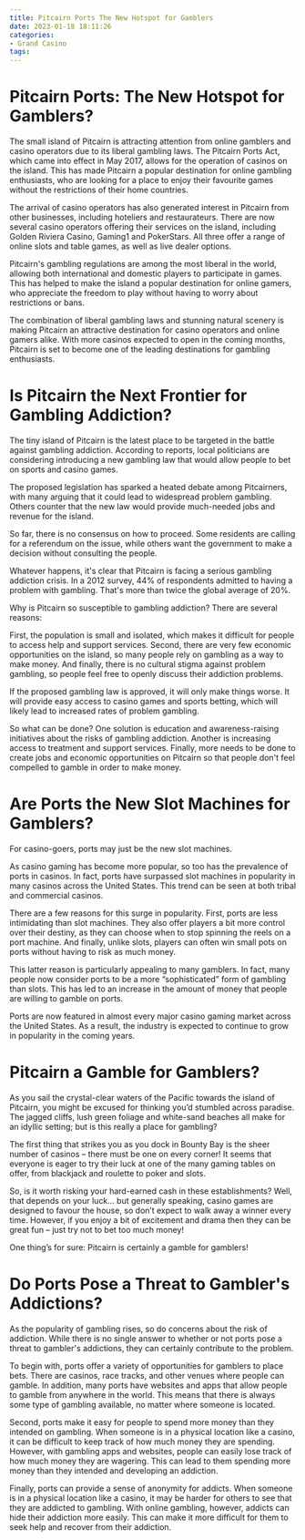 ```yaml
---
title: Pitcairn Ports The New Hotspot for Gamblers
date: 2023-01-18 18:11:26
categories:
- Grand Casino
tags:
---
```



#  Pitcairn Ports: The New Hotspot for Gamblers?

The small island of Pitcairn is attracting attention from online gamblers and casino operators due to its liberal gambling laws. The Pitcairn Ports Act, which came into effect in May 2017, allows for the operation of casinos on the island. This has made Pitcairn a popular destination for online gambling enthusiasts, who are looking for a place to enjoy their favourite games without the restrictions of their home countries.

The arrival of casino operators has also generated interest in Pitcairn from other businesses, including hoteliers and restaurateurs. There are now several casino operators offering their services on the island, including Golden Riviera Casino, Gaming1 and PokerStars. All three offer a range of online slots and table games, as well as live dealer options.

Pitcairn's gambling regulations are among the most liberal in the world, allowing both international and domestic players to participate in games. This has helped to make the island a popular destination for online gamers, who appreciate the freedom to play without having to worry about restrictions or bans.

The combination of liberal gambling laws and stunning natural scenery is making Pitcairn an attractive destination for casino operators and online gamers alike. With more casinos expected to open in the coming months, Pitcairn is set to become one of the leading destinations for gambling enthusiasts.

#  Is Pitcairn the Next Frontier for Gambling Addiction?

The tiny island of Pitcairn is the latest place to be targeted in the battle against gambling addiction. According to reports, local politicians are considering introducing a new gambling law that would allow people to bet on sports and casino games.

The proposed legislation has sparked a heated debate among Pitcairners, with many arguing that it could lead to widespread problem gambling. Others counter that the new law would provide much-needed jobs and revenue for the island.

So far, there is no consensus on how to proceed. Some residents are calling for a referendum on the issue, while others want the government to make a decision without consulting the people.

Whatever happens, it's clear that Pitcairn is facing a serious gambling addiction crisis. In a 2012 survey, 44% of respondents admitted to having a problem with gambling. That's more than twice the global average of 20%.

Why is Pitcairn so susceptible to gambling addiction? There are several reasons:

First, the population is small and isolated, which makes it difficult for people to access help and support services. Second, there are very few economic opportunities on the island, so many people rely on gambling as a way to make money. And finally, there is no cultural stigma against problem gambling, so people feel free to openly discuss their addiction problems.

If the proposed gambling law is approved, it will only make things worse. It will provide easy access to casino games and sports betting, which will likely lead to increased rates of problem gambling.

So what can be done? One solution is education and awareness-raising initiatives about the risks of gambling addiction. Another is increasing access to treatment and support services. Finally, more needs to be done to create jobs and economic opportunities on Pitcairn so that people don't feel compelled to gamble in order to make money.

#  Are Ports the New Slot Machines for Gamblers?

For casino-goers, ports may just be the new slot machines.

As casino gaming has become more popular, so too has the prevalence of ports in casinos. In fact, ports have surpassed slot machines in popularity in many casinos across the United States. This trend can be seen at both tribal and commercial casinos.

There are a few reasons for this surge in popularity. First, ports are less intimidating than slot machines. They also offer players a bit more control over their destiny, as they can choose when to stop spinning the reels on a port machine. And finally, unlike slots, players can often win small pots on ports without having to risk as much money.

This latter reason is particularly appealing to many gamblers. In fact, many people now consider ports to be a more “sophisticated” form of gambling than slots. This has led to an increase in the amount of money that people are willing to gamble on ports.

Ports are now featured in almost every major casino gaming market across the United States. As a result, the industry is expected to continue to grow in popularity in the coming years.

#  Pitcairn a Gamble for Gamblers?

As you sail the crystal-clear waters of the Pacific towards the island of Pitcairn, you might be excused for thinking you’d stumbled across paradise. The jagged cliffs, lush green foliage and white-sand beaches all make for an idyllic setting; but is this really a place for gambling?

The first thing that strikes you as you dock in Bounty Bay is the sheer number of casinos – there must be one on every corner! It seems that everyone is eager to try their luck at one of the many gaming tables on offer, from blackjack and roulette to poker and slots.

So, is it worth risking your hard-earned cash in these establishments? Well, that depends on your luck… but generally speaking, casino games are designed to favour the house, so don’t expect to walk away a winner every time. However, if you enjoy a bit of excitement and drama then they can be great fun – just try not to bet too much money!

One thing’s for sure: Pitcairn is certainly a gamble for gamblers!

#  Do Ports Pose a Threat to Gambler's Addictions?

As the popularity of gambling rises, so do concerns about the risk of addiction. While there is no single answer to whether or not ports pose a threat to gambler's addictions, they can certainly contribute to the problem.

To begin with, ports offer a variety of opportunities for gamblers to place bets. There are casinos, race tracks, and other venues where people can gamble. In addition, many ports have websites and apps that allow people to gamble from anywhere in the world. This means that there is always some type of gambling available, no matter where someone is located.

Second, ports make it easy for people to spend more money than they intended on gambling. When someone is in a physical location like a casino, it can be difficult to keep track of how much money they are spending. However, with gambling apps and websites, people can easily lose track of how much money they are wagering. This can lead to them spending more money than they intended and developing an addiction.

Finally, ports can provide a sense of anonymity for addicts. When someone is in a physical location like a casino, it may be harder for others to see that they are addicted to gambling. With online gambling, however, addicts can hide their addiction more easily. This can make it more difficult for them to seek help and recover from their addiction.